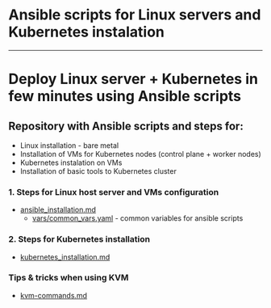 # Ansible scripts for Linux servers and Kubernetes instalation

---
# Deploy Linux server + Kubernetes  in few minutes using Ansible scripts
## Repository with Ansible scripts and steps for:
- Linux installation - bare metal
- Installation of VMs for Kubernetes nodes (control plane + worker nodes)
- Kubernetes instalation on VMs
- Installation of basic tools to Kubernetes cluster
  

### 1. Steps for Linux host server and VMs configuration
- [ansible_installation.md](ansible-installation.md)
    - [vars/common_vars.yaml](vars/common_vars.yaml) - common variables for ansible scripts

### 2. Steps for Kubernetes installation
- [kubernetes_installation.md](kubernetes-installation.md)

### Tips & tricks when using KVM
- [kvm-commands.md](kvm-commands.md)
